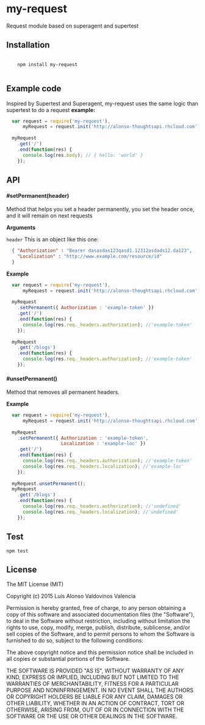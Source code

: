 # my-request
Request module based on superagent and supertest

<h2>Installation</h2>

  <code>
    npm install my-request
  </code>

<h2>Example code</h2>

<p>Inspired by Supertest and Superagent, my-request uses the same logic than supertest to do a request <strong>example:</strong></p>

```javascript
  var request = require('my-request'),
      myRequest = request.init('http://alonso-thoughtsapi.rhcloud.com');
  
  myRequest
    .get('/')
    .end(function(res) {
      console.log(res.body); // { hello: 'world' }
    });
```

<h2>API</h2>

<h4>#setPermanent(header)</h4>

<p>
  Method that helps you set a header permanently, you set the header once, and it will remain on next requests
</p>

<strong>Arguments</strong>

<p><code>header</code> This is an object like this one:</p>

```json
  { "Authorization" : "Bearer dasasdas123qasd1.12312asdads12.da123",
    "Localization" : "http://www.example.com/resource/id"
  }
```

<strong>Example</strong>
```javascript
  var request = require('my-request'),
      myRequest = request.init('http://alonso-thoughtsapi.rhcloud.com');
  
  myRequest
    .setPermanent({ Authorization : 'example-token' })
    .get('/')
    .end(function(res) {
      console.log(res.req._headers.authorization); //'example-token'
    });
    
  myRequest
    .get('/blogs')
    .end(function(res) {
      console.log(res.req._headers.authorization); //'example-token'
    });
```

<h4>#unsetPermanent()</h4>

<p>
  Method that removes all permanent headers.
</p>

<strong>Example</strong>
```javascript
  var request = require('my-request'),
      myRequest = request.init('http://alonso-thoughtsapi.rhcloud.com');
  
  myRequest
    .setPermanent({ Authorization : 'example-token',
                    Localization : 'example-loc' })
    .get('/')
    .end(function(res) {
      console.log(res.req._headers.authorization); //'example-token'
      console.log(res.req._headers.localization); //'example-loc'
    });
    
  myRequest.unsetPermanent();
  myRequest
    .get('/blogs')
    .end(function(res) {
      console.log(res.req._headers.authorization); //'undefined'
      console.log(res.req._headers.localization); //'undefined'
    });
```

<h2>Test</h2>

<code>npm test</code>

<h2>License</h2>

The MIT License (MIT)

Copyright (c) 2015 Luis Alonso Valdovinos Valencia

Permission is hereby granted, free of charge, to any person obtaining a copy
of this software and associated documentation files (the "Software"), to deal
in the Software without restriction, including without limitation the rights
to use, copy, modify, merge, publish, distribute, sublicense, and/or sell
copies of the Software, and to permit persons to whom the Software is
furnished to do so, subject to the following conditions:

The above copyright notice and this permission notice shall be included in all
copies or substantial portions of the Software.

THE SOFTWARE IS PROVIDED "AS IS", WITHOUT WARRANTY OF ANY KIND, EXPRESS OR
IMPLIED, INCLUDING BUT NOT LIMITED TO THE WARRANTIES OF MERCHANTABILITY,
FITNESS FOR A PARTICULAR PURPOSE AND NONINFRINGEMENT. IN NO EVENT SHALL THE
AUTHORS OR COPYRIGHT HOLDERS BE LIABLE FOR ANY CLAIM, DAMAGES OR OTHER
LIABILITY, WHETHER IN AN ACTION OF CONTRACT, TORT OR OTHERWISE, ARISING FROM,
OUT OF OR IN CONNECTION WITH THE SOFTWARE OR THE USE OR OTHER DEALINGS IN THE
SOFTWARE.
